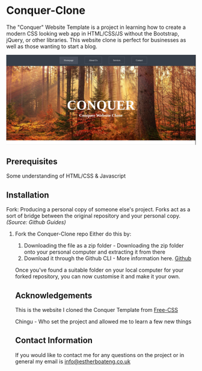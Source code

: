 # Conquer-Clone

The "Conquer" Website Template is a project in learning how to create a modern CSS looking web app in HTML/CSS/JS without the Bootstrap, jQuery, or other libraries. This website clone is perfect for businesses as well as those wanting to start a blog.

![Conquer Image](/img/conquer-image.png)

## Prerequisites

Some understanding of HTML/CSS & Javascript

## Installation

Fork: Producing a personal copy of someone else's project. Forks act as a sort of bridge between the original repository and your personal copy. *(Source: Github Guides)*

1. Fork the Conquer-Clone repo
   Either do this by:

   1. Downloading the file as a zip folder - Downloading the zip folder onto your personal computer and extracting it from there
   1. Download it through the Github CLI - More information here. [Github](https://cli.github.com/)


   Once you've found a suitable folder on your local computer for your forked repository, you can now customise it and make it your own.

   ## Acknowledgements

   This is the website I cloned the Conquer Template from [Free-CSS](https://www.free-css.com/free-css-templates/page196/conquer) 

   Chingu - Who set the project and allowed me to learn a few new things

    ## Contact Information

    If you would like to contact me for any questions on the project or in general my email is info@estherboateng.co.uk 